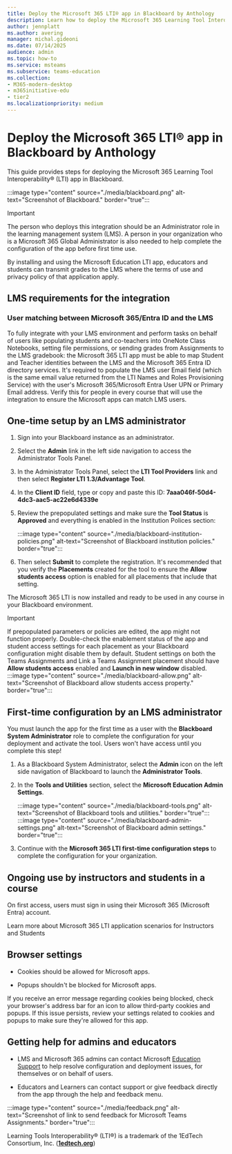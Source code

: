 ```yaml
---
title: Deploy the Microsoft 365 LTI® app in Blackboard by Anthology
description: Learn how to deploy the Microsoft 365 Learning Tool Interoperability (LTI) app in Blackboard by Anthology.
author: jennplatt
ms.author: avering
manager: michal.gideoni
ms.date: 07/14/2025
audience: admin
ms.topic: how-to
ms.service: msteams
ms.subservice: teams-education
ms.collection: 
- M365-modern-desktop
- m365initiative-edu
- tier2
ms.localizationpriority: medium
---
```

# Deploy the Microsoft 365 LTI® app in Blackboard by Anthology

This guide provides steps for deploying the Microsoft 365 Learning Tool Interoperability® (LTI) app in Blackboard.

  :::image type="content" source="./media/blackboard.png" alt-text="Screenshot of Blackboard." border="true":::

> [!IMPORTANT]
> The person who deploys this integration should be an Administrator role in the learning management system (LMS). A person in your organization who is a Microsoft 365 Global Administrator is also needed to help complete the configuration of the app before first time use.
>
> By installing and using the Microsoft Education LTI app, educators and students can transmit grades to the LMS where the terms of use and privacy policy of that application apply.

## LMS requirements for the integration

### User matching between Microsoft 365/Entra ID and the LMS

To fully integrate with your LMS environment and perform tasks on behalf of users like populating students and co-teachers into OneNote Class Notebooks, setting file permissions, or sending grades from Assignments to the LMS gradebook: the Microsoft 365 LTI app must be able to map Student and Teacher identities between the LMS and the Microsoft 365 Entra ID directory services. It's required to populate the LMS user Email field (which is the same email value returned from the LTI Names and Roles Provisioning Service) with the user's Microsoft 365/Microsoft Entra User UPN or Primary Email address. Verify this for people in every course that will use the integration to ensure the Microsoft apps can match LMS users.

## One-time setup by an LMS administrator

1. Sign into your Blackboard instance as an administrator.

1. Select the **Admin** link in the left side navigation to access the Administrator Tools Panel.

1. In the Administrator Tools Panel, select the **LTI Tool Providers** link and then select **Register LTI 1.3/Advantage Tool**.

1. In the **Client ID** field, type or copy and paste this ID: **7aaa046f-50d4-4dc3-aac5-ac22e6d4339e**

1. Review the prepopulated settings and make sure the **Tool Status** is **Approved** and everything is enabled in the Institution Polices section:

    :::image type="content" source="./media/blackboard-institution-policies.png" alt-text="Screenshot of Blackboard institution policies." border="true":::

1. Then select **Submit** to complete the registration. It's recommended that you verify the **Placements** created for the tool to ensure the **Allow students access** option is enabled for all placements that include that setting.

The Microsoft 365 LTI is now installed and ready to be used in any course in your Blackboard environment.

> [!IMPORTANT]
> If prepopulated parameters or policies are edited, the app might not function properly. Double-check the enablement status of the app and student access settings for each placement as your Blackboard configuration might disable them by default. Student settings on both the Teams Assignments and Link a Teams Assignment placement should have **Allow students access** enabled and **Launch in new window** disabled.
> :::image type="content" source="./media/blackboard-allow.png" alt-text="Screenshot of Blackboard allow students access property." border="true":::

## First-time configuration by an LMS administrator

You must launch the app for the first time as a user with the **Blackboard System Administrator** role to complete the configuration for your deployment and activate the tool. Users won't have access until you complete this step!

1. As a Blackboard System Administrator, select the **Admin** icon on the left side navigation of Blackboard to launch the **Administrator Tools**.

1. In the **Tools and Utilities** section, select the **Microsoft Education Admin Settings**.

    :::image type="content" source="./media/blackboard-tools.png" alt-text="Screenshot of Blackboard tools and utilities." border="true":::
    :::image type="content" source="./media/blackboard-admin-settings.png" alt-text="Screenshot of Blackboard admin settings." border="true":::

1. Continue with the **Microsoft 365 LTI first-time configuration steps** to complete the configuration for your organization.
<!-- -->

## Ongoing use by instructors and students in a course

On first access, users must sign in using their Microsoft 365 (Microsoft Entra) account.

Learn more about Microsoft 365 LTI application scenarios for Instructors and Students
<!-- -->

## Browser settings

- Cookies should be allowed for Microsoft apps.

- Popups shouldn't be blocked for Microsoft apps.

If you receive an error message regarding cookies being blocked, check your browser's address bar for an icon to allow third-party cookies and popups. If this issue persists, review your settings related to cookies and popups to make sure they're allowed for this app.

## Getting help for admins and educators

- LMS and Microsoft 365 admins can contact Microsoft [Education Support](https://aka.ms/edusupport) to help resolve configuration and deployment issues, for themselves or on behalf of users.

- Educators and Learners can contact support or give feedback directly from the app through the help and feedback menu.

:::image type="content" source="./media/feedback.png" alt-text="Screenshot of link to send feedback for Microsoft Teams Assignments." border="true":::

Learning Tools Interoperability® (LTI®) is a trademark of the 1EdTech Consortium, Inc. (**[**1edtech.org**](https://1edtech.org)**)
